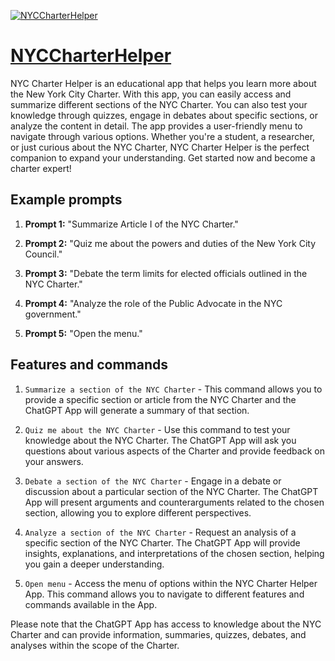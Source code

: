 [![NYCCharterHelper](https://files.oaiusercontent.com/file-XtFpFoDKYvWzxnhboKKklVLO?se=2123-10-17T21%3A55%3A49Z&sp=r&sv=2021-08-06&sr=b&rscc=max-age%3D31536000%2C%20immutable&rscd=attachment%3B%20filename%3D8e733ec6-786f-4e7a-b631-e5f7c71cdecc.png&sig=fXh9Mc8Dif4JpalSobUQ7e3ZQO1mKatBEKer1u7pgtY%3D)](https://chat.openai.com/g/g-IzuVZYlVZ-nyccharterhelper)

# [NYCCharterHelper](https://chat.openai.com/g/g-IzuVZYlVZ-nyccharterhelper)

NYC Charter Helper is an educational app that helps you learn more about the New York City Charter. With this app, you can easily access and summarize different sections of the NYC Charter. You can also test your knowledge through quizzes, engage in debates about specific sections, or analyze the content in detail. The app provides a user-friendly menu to navigate through various options. Whether you're a student, a researcher, or just curious about the NYC Charter, NYC Charter Helper is the perfect companion to expand your understanding. Get started now and become a charter expert!

## Example prompts

1. **Prompt 1:** "Summarize Article I of the NYC Charter."

2. **Prompt 2:** "Quiz me about the powers and duties of the New York City Council."

3. **Prompt 3:** "Debate the term limits for elected officials outlined in the NYC Charter."

4. **Prompt 4:** "Analyze the role of the Public Advocate in the NYC government."

5. **Prompt 5:** "Open the menu."

## Features and commands

1. `Summarize a section of the NYC Charter` - This command allows you to provide a specific section or article from the NYC Charter and the ChatGPT App will generate a summary of that section.

2. `Quiz me about the NYC Charter` - Use this command to test your knowledge about the NYC Charter. The ChatGPT App will ask you questions about various aspects of the Charter and provide feedback on your answers.

3. `Debate a section of the NYC Charter` - Engage in a debate or discussion about a particular section of the NYC Charter. The ChatGPT App will present arguments and counterarguments related to the chosen section, allowing you to explore different perspectives.

4. `Analyze a section of the NYC Charter` - Request an analysis of a specific section of the NYC Charter. The ChatGPT App will provide insights, explanations, and interpretations of the chosen section, helping you gain a deeper understanding.

5. `Open menu` - Access the menu of options within the NYC Charter Helper App. This command allows you to navigate to different features and commands available in the App.

Please note that the ChatGPT App has access to knowledge about the NYC Charter and can provide information, summaries, quizzes, debates, and analyses within the scope of the Charter.